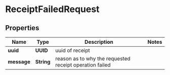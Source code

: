 

# ReceiptFailedRequest


## Properties

| Name | Type | Description | Notes |
|------------ | ------------- | ------------- | -------------|
|**uuid** | **UUID** | uuid of receipt |  |
|**message** | **String** | reason as to why the requested receipt operation failed |  |



